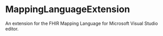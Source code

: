 # MappingLanguageExtension
An extension for the FHIR Mapping Language for Microsoft Visual Studio editor.
